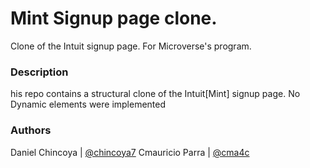 # Mint Signup page clone.
Clone of the Intuit signup page. For Microverse's program.

### Description
his repo contains a structural clone of the Intuit[Mint] signup page. No Dynamic elements were implemented

### Authors

Daniel Chincoya | [@chincoya7](twitter.com/chincoya7)
Cmauricio Parra | [@cma4c](twitter.com/cma4c)
